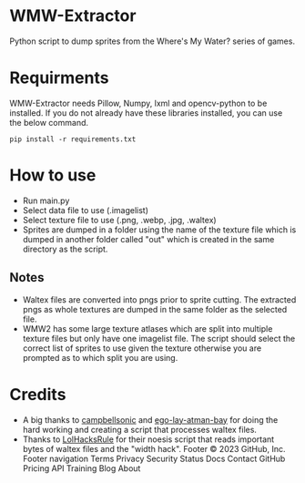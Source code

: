# WMW-Extractor
Python script to dump sprites from the Where's My Water? series of games.

# Requirments
WMW-Extractor needs Pillow, Numpy, lxml and opencv-python to be installed. If you do not already have these libraries installed, you can use the below command.
```
pip install -r requirements.txt
```

# How to use
- Run main.py
- Select data file to use (.imagelist)
- Select texture file to use (.png, .webp, .jpg, .waltex)
- Sprites are dumped in a folder using the name of the texture file which is dumped in another folder called "out" which is created in the same directory as the script.
## Notes
- Waltex files are converted into pngs prior to sprite cutting. The extracted pngs as whole textures are dumped in the same folder as the selected file.
- WMW2 has some large texture atlases which are split into multiple texture files but only have one imagelist file. The script should select the correct list of sprites to use given the texture otherwise you are prompted as to which split you are using.
# Credits
- A big thanks to [campbellsonic](https://github.com/campbellsonic) and [ego-lay-atman-bay](https://github.com/ego-lay-atman-bay) for doing the hard working and creating a script that processes waltex files. 
- Thanks to [LolHacksRule](https://github.com/LolHacksRule) for their noesis script that reads important bytes of waltex files and the "width hack".
Footer
© 2023 GitHub, Inc.
Footer navigation
Terms
Privacy
Security
Status
Docs
Contact GitHub
Pricing
API
Training
Blog
About
